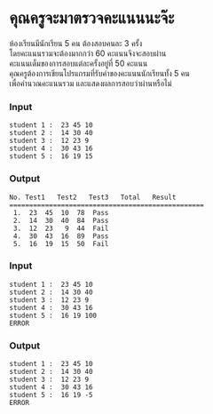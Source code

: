 # คุณครูจะมาตรวจคะแนนนะจ๊ะ # 
ห้องเรียนมีนักเรียน 5 คน ต้องสอบคนละ 3 ครั้ง<br/>
โดยคะแนนรวมจะต้องมากกว่า 60 คะแนนจึงจะสอบผ่าน <br/>
คะแนนเต็มของการสอบแต่ละครั้งอยู่ที่ 50 คะแนน<br/>
คุณครูต้องการเขียนโปรแกรมที่รับค่าของคะแนนนักเรียนทั้ง 5 คน<br/>
เพื่อคำนวณคะแนนรวม และแสดงผลการสอบว่าผ่านหรือไม่

### Input ###
```
student 1 :  23 45 10
student 2 :  14 30 40
student 3 :  12 23 9
student 4 :  30 43 16
student 5 :  16 19 15
```
### Output ###
```
No.	Test1	Test2	Test3	Total	Result
=================================================
 1.	 23	 45	 10	 78	 Pass
 2.	 14	 30	 40	 84	 Pass
 3.	 12	 23	  9	 44	 Fail
 4.	 30	 43	 16	 89	 Pass
 5.	 16	 19	 15	 50	 Fail
 ```
### Input ###
```
student 1 :  23 45 10
student 2 :  14 30 40
student 3 :  12 23 9
student 4 :  30 43 16
student 5 :  16 19 100
ERROR
 ```

### Output ###
```
student 1 :  23 45 10
student 2 :  14 30 40
student 3 :  12 23 9
student 4 :  30 43 16
student 5 :  16 19 -5
ERROR
 ```
